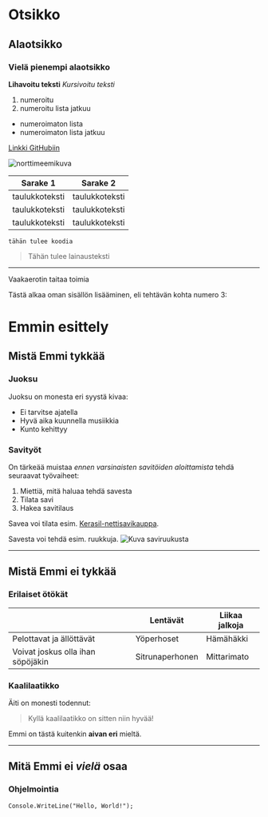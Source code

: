 # Otsikko
## Alaotsikko
### Vielä pienempi alaotsikko
**Lihavoitu teksti** 
*Kursivoitu teksti*
1. numeroitu
2. numeroitu lista jatkuu
- numeroimaton lista
- numeroimaton lista jatkuu

 [Linkki GitHubiin](https://github.com/torakkajanis/Oppims-repo2)
 
 ![norttimeemikuva](https://pbs.twimg.com/media/ChrcsJ9UgAEE4-q?format=jpg&name=900x900)

| Sarake 1 | Sarake 2 |
| ----------- | ----------- |
| taulukkoteksti | taulukkoteksti |
| taulukkoteksti | taulukkoteksti |
| taulukkoteksti | taulukkoteksti |

 
```tähän tulee koodia```

  >Tähän tulee lainausteksti
  
--- 
Vaakaerotin taitaa toimia

Tästä alkaa oman sisällön lisääminen, eli tehtävän kohta numero 3: 

# Emmin esittely
## Mistä Emmi tykkää
### Juoksu
Juoksu on monesta eri syystä kivaa:
- Ei tarvitse ajatella
- Hyvä aika kuunnella musiikkia
- Kunto kehittyy
### Savityöt
On tärkeää muistaa *ennen varsinaisten savitöiden aloittamista* tehdä seuraavat työvaiheet: 
1. Miettiä, mitä haluaa tehdä savesta
2. Tilata savi
3. Hakea savitilaus

Savea voi tilata esim. 
[Kerasil-nettisavikauppa](https://www.kerasil.fi/fi_FI).

Savesta voi tehdä esim. ruukkuja. 
![Kuva saviruukusta](https://cdn.s-cloud.fi/v1/w1024_q60/assets/dam-id/ElSWnnqtKltA5Ysf4GKpey.webp)

---

## Mistä Emmi **ei** tykkää
### Erilaiset ötökät
|  | Lentävät | Liikaa jalkoja | 
| ----------- | ----------- |----------- |
| Pelottavat ja ällöttävät | Yöperhoset |Hämähäkki
| Voivat joskus olla ihan söpöjäkin | Sitrunaperhonen | Mittarimato



### Kaalilaatikko
Äiti on monesti todennut:
>Kyllä kaalilaatikko on sitten niin hyvää! 

Emmi on tästä kuitenkin **aivan eri** mieltä. 

--- 

## Mitä Emmi ei *vielä* osaa
### Ohjelmointia
```Console.WriteLine("Hello, World!");```